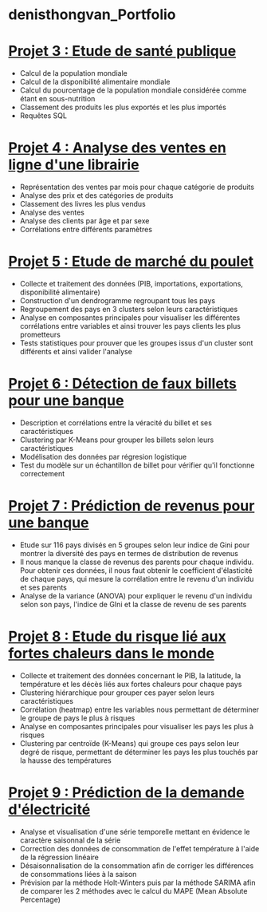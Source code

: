 # denisthongvan_Portfolio


# [Projet 3 : Etude de santé publique](https://github.com/denisthongvan/Etude-de-sante-publique)
* Calcul de la population mondiale  
* Calcul de la disponibilité alimentaire mondiale 
* Calcul du pourcentage de la population mondiale considérée comme étant en sous-nutrition  
* Classement des produits les plus exportés et les plus importés  
* Requêtes SQL  


# [Projet 4 : Analyse des ventes en ligne d'une librairie](https://github.com/denisthongvan/analyse-des-ventes-librairie)
* Représentation des ventes par mois pour chaque catégorie de produits  
* Analyse des prix et des catégories de produits  
* Classement des livres les plus vendus 
* Analyse des ventes  
* Analyse des clients par âge et par sexe 
* Corrélations entre différents paramètres  


# [Projet 5 : Etude de marché du poulet](https://github.com/denisthongvan/Etude-marche-poulet)
* Collecte et traitement des données (PIB, importations, exportations, disponibilité alimentaire) 
* Construction d'un dendrogramme regroupant tous les pays 
* Regroupement des pays en 3 clusters selon leurs caractéristiques  
* Analyse en composantes principales pour visualiser les différentes corrélations entre variables et ainsi trouver les pays clients les plus prometteurs  
* Tests statistiques pour prouver que les groupes issus d'un cluster sont différents et ainsi valider l'analyse 


# [Projet 6 : Détection de faux billets pour une banque](https://github.com/denisthongvan/Detection-faux-billets)
* Description et corrélations entre la véracité du billet et ses caractéristiques 
* Clustering par K-Means pour grouper les billets selon leurs caractéristiques  
* Modélisation des données par régresion logistique 
* Test du modèle sur un échantillon de billet pour vérifier qu'il fonctionne correctement 


# [Projet 7 : Prédiction de revenus pour une banque](https://github.com/denisthongvan/Prediction-revenus)
* Etude sur 116 pays divisés en 5 groupes selon leur indice de Gini pour montrer la diversité des pays en termes de distribution de revenus 
* Il nous manque la classe de revenus des parents pour chaque individu. Pour obtenir ces données, il nous faut obtenir le coefficient d'élasticité de chaque pays, qui mesure la corrélation entre le revenu d'un individu et ses parents 
* Analyse de la variance (ANOVA) pour expliquer le revenu d'un individu selon son pays, l'indice de GIni et la classe de revenu de ses parents  


# [Projet 8 : Etude du risque lié aux fortes chaleurs dans le monde](https://github.com/denisthongvan/etude-risque-fortes-temperatures)
* Collecte et traitement des données concernant le PIB, la latitude, la température et les décès liés aux fortes chaleurs pour chaque pays  
* Clustering hiérarchique pour grouper ces payer selon leurs caractéristiques 
* Corrélation (heatmap) entre les variables nous permettant de déterminer le groupe de pays le plus à risques 
* Analyse en composantes principales pour visualiser les pays les plus à risques  
* Clustering par centroïde (K-Means) qui groupe ces pays selon leur degré de risque, permettant de déterminer les pays les plus touchés par la hausse des températures  


# [Projet 9 : Prédiction de la demande d'électricité](https://github.com/denisthongvan/prection-demande-electricite)
* Analyse et visualisation d'une série temporelle mettant en évidence le caractère saisonnal de la série  
* Correction des données de consommation de l'effet température à l'aide de la régression linéaire  
* Désaisonnalisation de la consommation afin de corriger les différences de consommations liées à la saison 
* Prévision par la méthode Holt-Winters puis par la méthode SARIMA afin de comparer les 2 méthodes avec le calcul du MAPE (Mean Absolute Percentage)  


